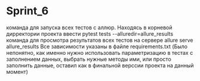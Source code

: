 # Sprint_6
команда для запуска всех тестов с аллюр. Находясь в корневой дирректории проекта ввести  pytest tests --alluredir=allure_results
команда для просмотра результатов всех тестов на сервере allure serve allure_results
Все зависимости указаны в файле requirements.txt
(Было непонятно, как именно нужно использовать параметризацию в тестах с заполнением данных, выбрать нужные методы ими, или просто заполнить данные, оставил как в финальной верссии проекта на данный момент)
